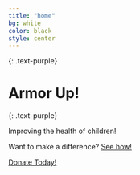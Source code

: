 ```yaml
---
title: "home"
bg: white
color: black
style: center
---
```



{: .text-purple}

<span class="fa-stack subtlecircle" style="font-size:100px; background:rgba(255,166,0,0.1)">
  <i class="fa fa-circle fa-stack-2x text-white"></i>
  <i class="fa fa-shield fa-stack-1x text-orange"></i>
</span>

# Armor Up!
{: .text-purple}


Improving the health of children!

Want to make a difference? [See how!](https://google.com)

<span id="forkongithub">
  <a href="{{ https://www.google.com }}" class="bg-blue">
    Donate Today!
  </a>
</span>
